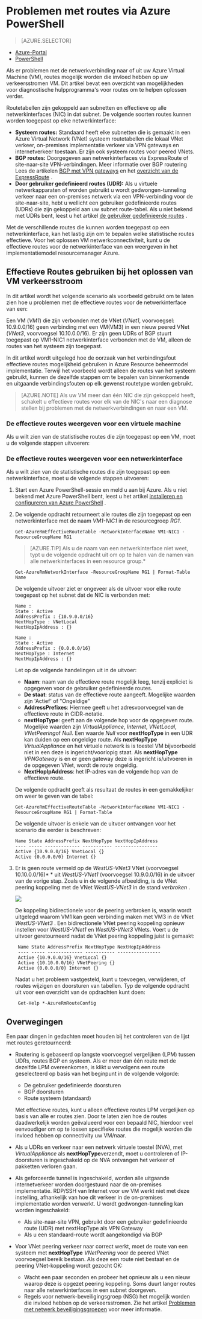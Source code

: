 <properties 
   pageTitle="Problemen met routes - PowerShell | Microsoft Azure"
   description="Informatie over het oplossen van routes in het resourcemanager Azure implementatiemodel via Azure PowerShell."
   services="virtual-network"
   documentationCenter="na"
   authors="AnithaAdusumilli"
   manager="narayan"
   editor=""
   tags="azure-resource-manager"
/>
<tags 
   ms.service="virtual-network"
   ms.devlang="na"
   ms.topic="article"
   ms.tgt_pltfrm="na"
   ms.workload="infrastructure-services"
   ms.date="09/23/2016"
   ms.author="anithaa" />

# <a name="troubleshoot-routes-using-azure-powershell"></a>Problemen met routes via Azure PowerShell

> [AZURE.SELECTOR]
- [Azure-Portal](virtual-network-routes-troubleshoot-portal.md)
- [PowerShell](virtual-network-routes-troubleshoot-powershell.md)

Als er problemen met de netwerkverbinding naar of uit uw Azure Virtual Machine (VM), routes mogelijk worden die invloed hebben op uw verkeersstromen VM. Dit artikel bevat een overzicht van mogelijkheden voor diagnostische hulpprogramma's voor routes om te helpen oplossen verder.

Routetabellen zijn gekoppeld aan subnetten en effectieve op alle netwerkinterfaces (NIC) in dat subnet. De volgende soorten routes kunnen worden toegepast op elke netwerkinterface:

- **Systeem routes:** Standaard heeft elke subnetten die is gemaakt in een Azure Virtual Network (VNet) systeem routetabellen die lokaal VNet verkeer, on-premises implementatie verkeer via VPN gateways en internetverkeer toestaan. Er zijn ook systeem routes voor peered VNets.
- **BGP routes:** Doorgegeven aan netwerkinterfaces via ExpressRoute of site-naar-site VPN-verbindingen. Meer informatie over BGP routering Lees de artikelen [BGP met VPN gateways](../vpn-gateway/vpn-gateway-bgp-overview.md) en het [overzicht van de ExpressRoute](../expressroute/expressroute-introduction.md) .
- **Door gebruiker gedefinieerd routes (UDR):** Als u virtuele netwerkapparaten of worden gebruikt u wordt gedwongen-tunneling verkeer naar een on-premises netwerk via een VPN-verbinding voor de site-naar-site, hebt u wellicht een gebruiker gedefinieerde routes (UDRs) die zijn gekoppeld aan uw subnet route-tabel. Als u niet bekend met UDRs bent, leest u het artikel [de gebruiker gedefinieerde routes](virtual-networks-udr-overview.md#user-defined-routes) .

Met de verschillende routes die kunnen worden toegepast op een netwerkinterface, kan het lastig zijn om te bepalen welke statistische routes effectieve. Voor het oplossen VM netwerkconnectiviteit, kunt u de effectieve routes voor de netwerkinterface van een weergeven in het implementatiemodel resourcemanager Azure.

## <a name="using-effective-routes-to-troubleshoot-vm-traffic-flow"></a>Effectieve Routes gebruiken bij het oplossen van VM verkeersstroom

In dit artikel wordt het volgende scenario als voorbeeld gebruikt om te laten zien hoe u problemen met de effectieve routes voor de netwerkinterface van een:

Een VM (*VM1*) die zijn verbonden met de VNet (*VNet1*, voorvoegsel: 10.9.0.0/16) geen verbinding met een VM(VM3) in een nieuw peered VNet (*VNet3*, voorvoegsel 10.10.0.0/16). Er zijn geen UDRs of BGP stuurt toegepast op VM1-NIC1 netwerkinterface verbonden met de VM, alleen de routes van het systeem zijn toegepast.

In dit artikel wordt uitgelegd hoe de oorzaak van het verbindingsfout effectieve routes mogelijkheid gebruiken in Azure Resource beheermodel implementatie.
Terwijl het voorbeeld wordt alleen de routes van het systeem gebruikt, kunnen de dezelfde stappen om te bepalen van binnenkomende en uitgaande verbindingsfouten op elk gewenst routetype worden gebruikt.

>[AZURE.NOTE] Als uw VM meer dan één NIC die zijn gekoppeld heeft, schakelt u effectieve routes voor elk van de NIC's naar een diagnose stellen bij problemen met de netwerkverbindingen en naar een VM.

### <a name="view-effective-routes-for-a-virtual-machine"></a>De effectieve routes weergeven voor een virtuele machine

Als u wilt zien van de statistische routes die zijn toegepast op een VM, moet u de volgende stappen uitvoeren:

### <a name="view-effective-routes-for-a-network-interface"></a>De effectieve routes weergeven voor een netwerkinterface

Als u wilt zien van de statistische routes die zijn toegepast op een netwerkinterface, moet u de volgende stappen uitvoeren:

1.  Start een Azure PowerShell-sessie en meld u aan bij Azure. Als u niet bekend met Azure PowerShell bent, leest u het artikel [installeren en configureren van Azure PowerShell](../powershell-install-configure.md) .

2.  De volgende opdracht retourneert alle routes die zijn toegepast op een netwerkinterface met de naam *VM1-NIC1* in de resourcegroep *RG1*.

        Get-AzureRmEffectiveRouteTable -NetworkInterfaceName VM1-NIC1 -ResourceGroupName RG1

    >[AZURE.TIP] Als u de naam van een netwerkinterface niet weet, typt u de volgende opdracht uit om op te halen van de namen van alle netwerkinterfaces in een resource group.*

        Get-AzureRmNetworkInterface -ResourceGroupName RG1 | Format-Table Name

    De volgende uitvoer ziet er ongeveer als de uitvoer voor elke route toegepast op het subnet dat de NIC is verbonden met:

        Name :
        State : Active
        AddressPrefix : {10.9.0.0/16}
        NextHopType : VNetLocal
        NextHopIpAddress : {}

        Name :
        State : Active
        AddressPrefix : {0.0.0.0/16}
        NextHopType : Internet
        NextHopIpAddress : {}

    Let op de volgende handelingen uit in de uitvoer:
    - **Naam**: naam van de effectieve route mogelijk leeg, tenzij expliciet is opgegeven voor de gebruiker gedefinieerde routes. 
    - **De staat**: status van de effectieve route aangeeft. Mogelijke waarden zijn 'Actief' of "Ongeldige"
    - **AddressPrefixes**: Hiermee geeft u het adresvoorvoegsel van de effectieve route in CIDR-notatie. 
    - **nextHopType**: geeft aan de volgende hop voor de opgegeven route. Mogelijke waarden zijn *VirtualAppliance*, *Internet*, *VNetLocal*, *VNetPeering*of *Null*. Een waarde *Null* voor **nextHopType** in een UDR kan duiden op een ongeldige route. Als **nextHopType** *VirtualAppliance* en het virtuele netwerk is is toestel VM bijvoorbeeld niet in een deze is ingericht/voorlopig staat. Als **nextHopType** *VPNGateway* is en er geen gateway deze is ingericht is/uitvoeren in de opgegeven VNet, wordt de route ongeldig.
    - **NextHopIpAddress**: het IP-adres van de volgende hop van de effectieve route.
    
    De volgende opdracht geeft als resultaat de routes in een gemakkelijker om weer te geven van de tabel:

        Get-AzureRmEffectiveRouteTable -NetworkInterfaceName VM1-NIC1 -ResourceGroupName RG1 | Format-Table

    De volgende uitvoer is enkele van de uitvoer ontvangen voor het scenario die eerder is beschreven:

        Name State AddressPrefix NextHopType NextHopIpAddress
        ---- ----- ------------- ----------- ----------------
        Active {10.9.0.0/16} VnetLocal {}
        Active {0.0.0.0/0} Internet {}
    

3. Er is geen route vermeld op de *WestUS-VNet3* VNet (voorvoegsel 10.10.0.0/16)* * uit *WestUS-VNet1* (voorvoegsel 10.9.0.0/16) in de uitvoer van de vorige stap. Zoals u in de volgende afbeelding, is de VNet peering koppeling met de VNet *WestUS-VNet3* in de stand *verbroken* .
    
    ![](./media/virtual-network-routes-troubleshoot-portal/image4.png)

    De koppeling bidirectionele voor de peering verbroken is, waarin wordt uitgelegd waarom VM1 kan geen verbinding maken met VM3 in de VNet *WestUS-VNet3* . Een bidirectionele VNet peering koppeling opnieuw instellen voor *WestUS-VNet1* en *WestUS-VNet3* VNets. Voert u de uitvoer geretourneerd nadat de VNet peering koppeling juist is gemaakt:

        Name State AddressPrefix NextHopType NextHopIpAddress
        ---- ----- ------------- ----------- ----------------
        Active {10.9.0.0/16} VnetLocal {}
        Active {10.10.0.0/16} VNetPeering {}
        Active {0.0.0.0/0} Internet {}
        
    Nadat u het probleem vastgesteld, kunt u toevoegen, verwijderen, of routes wijzigen en doorsturen van tabellen. Typ de volgende opdracht uit voor een overzicht van de opdrachten kunt doen:

        Get-Help *-AzureRmRouteConfig

## <a name="considerations"></a>Overwegingen

Een paar dingen in gedachten moet houden bij het controleren van de lijst met routes geretourneerd:

- Routering is gebaseerd op langste voorvoegsel vergelijken (LPM) tussen UDRs, routes BGP en systeem. Als er meer dan één route met de dezelfde LPM overeenkomen, is klikt u vervolgens een route geselecteerd op basis van het beginpunt in de volgende volgorde:
    - De gebruiker gedefinieerde doorsturen
    - BGP doorsturen
    - Route systeem (standaard)

    Met effectieve routes, kunt u alleen effectieve routes LPM vergelijken op basis van alle er routes zien. Door te laten zien hoe de routes daadwerkelijk worden geëvalueerd voor een bepaald NIC, hierdoor veel eenvoudiger om op te lossen specifieke routes die mogelijk worden die invloed hebben op connectivity uw VM/naar.

- Als u UDRs en verkeer naar een netwerk virtuele toestel (NVA), met *VirtualAppliance* als **nextHopType**verzendt, moet u controleren of IP-doorsturen is ingeschakeld op de NVA ontvangen het verkeer of pakketten verloren gaan. 
- Als geforceerde tunnel is ingeschakeld, worden alle uitgaande internetverkeer worden doorgestuurd naar de on-premises implementatie. RDP/SSH van Internet voor uw VM werkt niet met deze instelling, afhankelijk van hoe dit verkeer in de on-premises implementatie worden verwerkt. 
  U wordt gedwongen-tunneling kan worden ingeschakeld:
    - Als site-naar-site VPN, gebruikt door een gebruiker gedefinieerde route (UDR) met nextHopType als VPN Gateway
    - Als u een standaard-route wordt aangekondigd via BGP
- Voor VNet peering verkeer naar correct werkt, moet de route van een systeem met **nextHopType** *VNetPeering* voor de peered VNet voorvoegsel bereik bestaan. Als deze een route niet bestaat en de peering VNet-koppeling wordt gezocht OK:
    - Wacht een paar seconden en probeer het opnieuw als u een nieuw waarop deze is opgezet peering koppeling. Soms duurt langer routes naar alle netwerkinterfaces in een subnet doorgeven.
    - Regels voor netwerk-beveiligingsgroep (NSG) het mogelijk worden die invloed hebben op de verkeersstromen. Zie het artikel [Problemen met netwerk beveiligingsgroepen](virtual-network-nsg-troubleshoot-powershell.md) voor meer informatie.
